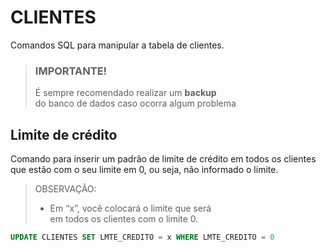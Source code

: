 # CLIENTES

Comandos SQL para manipular a tabela de clientes.

> ### IMPORTANTE!
> É sempre recomendado realizar um **backup**<br>
> do banco de dados caso ocorra algum problema

## Limite de crédito

Comando para inserir um padrão de limite de crédito em
todos os clientes que estão com o seu limite em 0, ou seja,
não informado o limite.

> OBSERVAÇÃO:
> - Em  “x”, você colocará o limite que será<br>
> em todos os clientes com o limite 0.

```sql
UPDATE CLIENTES SET LMTE_CREDITO = x WHERE LMTE_CREDITO = 0
```
